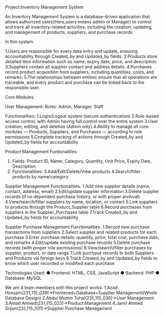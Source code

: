 Project:Inventory Management System

An Inventory Management System is a database-driven application that allows authorized users(Here,users means admin or Manager) to control and track all inventory-related activities, including the creation, updating, and management of products, suppliers, and purchase records.

In this system:

1.Users are responsible for every data entry and update, ensuring accountability through Created_by and Updated_by fields.
2.Products store detailed item information such as name, expiry date, price, and description.
3.Suppliers contain all supplier contact and address details.
4.Purchases record product acquisition from suppliers, including quantities, costs, and remarks.
5.The relationships between entities ensure that all operations are traceable, and every product and purchase can be linked back to the responsible user.

Core Modules:

User Management:
Roles: Admin, Manager, Staff

Functionalities:
1.Login/Logout system (secure authentication)
2.Role-based access control, with Admin having full control over the entire system
3.User creation, editing, and deletion (Admin only)
4.Ability to manage all core modules — Products, Suppliers, and Purchases — according to role permissions
5.Complete tracking of actions through Created_by and Updated_by fields for accountability

Product Management
Funtionalities:
1. Fields: Product ID, Name, Category, Quantity, Unit Price, Expiry Date, Description
2. Functionalities:
3.Add/Edit/Delete/View products
4.Search/filter products by name/category

Supplier Management
Functionalities:
1.Add new supplier details (name, contact, address, email)
2.Edit/update supplier information
3.Delete supplier records (if no dependent purchase history, or with proper archival)
4.View/search/filter suppliers by name, location, or contact
5.Link suppliers to products through the Product_Supplier table
6.Record purchases from suppliers in the Supplier_Purchases table
7.Track Created_by and Updated_by fields for accountability


Supplier Purchase Management
Functionalities:
1.Record new purchase transactions from suppliers
2.Select supplier and related products for each purchase
3.Enter purchase details: quantity, price, total cost, purchase date, and remarks
4.Edit/update existing purchase records
5.Delete purchase records (with proper role permissions)
6.View/search/filter purchases by supplier, product, or date range
7.Link purchase records to both Suppliers and Products via foreign keys
8.Track Created_by and Updated_by fields to know which user recorded or modified each purchase



Technologies Used:
● Frontend: HTML, CSS, JavaScript
● Backend: PHP
● Database: MySQL


We are 4 team members with this project works:
1.Azad Hossain(231_115_039)->Frontened+Database+Supplier Management(Whole Database Design)
2.Abdul Mumin Tuhal(231_115_030)->User Management
3.Amad Ahmed(231_115_023)->Product Management
4.Jamil Ahmed Srijon(231_115_031)->Supplier Purchase Management







